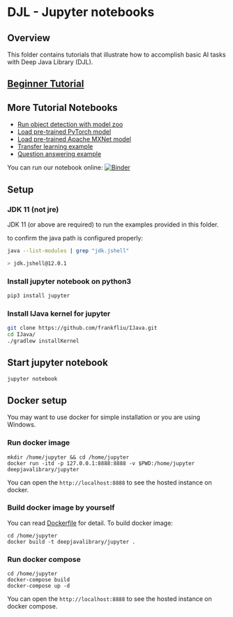 # DJL - Jupyter notebooks

## Overview

This folder contains tutorials that illustrate how to accomplish basic AI tasks with Deep Java Library (DJL).

## [Beginner Tutorial](tutorial/README.md)

## More Tutorial Notebooks

- [Run object detection with model zoo](object_detection_with_model_zoo.ipynb)
- [Load pre-trained PyTorch model](load_pytorch_model.ipynb)
- [Load pre-trained Apache MXNet model](load_mxnet_model.ipynb)
- [Transfer learning example](transfer_learning_on_cifar10.ipynb)
- [Question answering example](BERTQA.ipynb)

You can run our notebook online: [![Binder](https://mybinder.org/badge_logo.svg)](https://mybinder.org/v2/gh/awslabs/djl/master?filepath=jupyter)

## Setup

### JDK 11 (not jre)

JDK 11 (or above are required) to run the examples provided in this folder.

to confirm the java path is configured properly:

```bash
java --list-modules | grep "jdk.jshell"

> jdk.jshell@12.0.1
```

### Install jupyter notebook on python3

```bash
pip3 install jupyter
```

### Install IJava kernel for jupyter

```bash
git clone https://github.com/frankfliu/IJava.git
cd IJava/
./gradlew installKernel
```

## Start jupyter notebook

```bash
jupyter notebook
```

## Docker setup

You may want to use docker for simple installation or you are using Windows.

### Run docker image

```
mkdir /home/jupyter && cd /home/jupyter
docker run -itd -p 127.0.0.1:8888:8888 -v $PWD:/home/jupyter deepjavalibrary/jupyter
```

You can open the `http://localhost:8888` to see the hosted instance on docker.

### Build docker image by yourself

You can read [Dockerfile](https://github.com/awslabs/djl/blob/master/jupyter/Dockerfile) for detail. To build docker image:

```
cd /home/jupyter
docker build -t deepjavalibrary/jupyter .
```

### Run docker compose

```
cd /home/jupyter
docker-compose build
docker-compose up -d
```

You can open the `http://localhost:8888` to see the hosted instance on docker compose.

